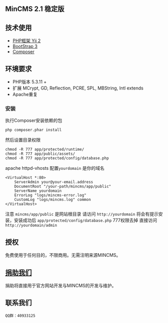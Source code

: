 ## MinCMS  2.1 稳定版
   
## 技术使用
* [PHP框架 Yii 2](http://github.com/yiisoft/yii2)
* [BootStrap 3](http://getbootstrap.com/)
* [Composer](http://getcomposer.org) 
 
## 环境要求
* PHP版本 5.3.11 +
* 扩展 MCrypt, GD, Reflection, PCRE, SPL, MBString, Intl  extends
* Apache重复

### 安装
执行Composer安装依赖的包
```
php composer.phar install 
``` 
然后设置目录权限
```
chmod -R 777 app/protected/runtime/
chmod -R 777 app/public/assets/
chmod -R 777 app/protected/config/database.php
```

apache httpd-vhosts 配置`yourdomain` 是你的域名
```
<VirtualHost *:80>
    ServerAdmin your@your-email.address
    DocumentRoot "/your-path/mincms/app/public"
    ServerName yourdomain
    ErrorLog "logs/mincms-error.log"
    CustomLog "logs/mincms.log" common
</VirtualHost>
```

注意 `mincms/app/public` 是网站根目录
请访问 `http://yourdomain` 将会有提示安装，安装成功后 
`app/protected/config/database.php`  777权限去掉
直接访问 `http://yourdomain/admin`  

## 授权
免费使用于任何目的，不限商用。无需注明来源MINCMS。

## [捐助我们](https://me.alipay.com/suenkang)
捐助将直接用于官方网站开发与MINCMS的开发与维护。 

## 联系我们
```
QQ群：40933125 
```
 


